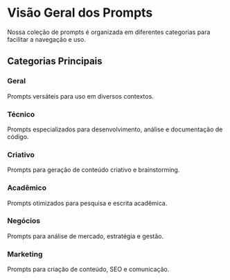 # Visão Geral dos Prompts

Nossa coleção de prompts é organizada em diferentes categorias para facilitar a navegação e uso.

## Categorias Principais

### Geral
Prompts versáteis para uso em diversos contextos.

### Técnico
Prompts especializados para desenvolvimento, análise e documentação de código.

### Criativo
Prompts para geração de conteúdo criativo e brainstorming.

### Acadêmico
Prompts otimizados para pesquisa e escrita acadêmica.

### Negócios
Prompts para análise de mercado, estratégia e gestão.

### Marketing
Prompts para criação de conteúdo, SEO e comunicação. 